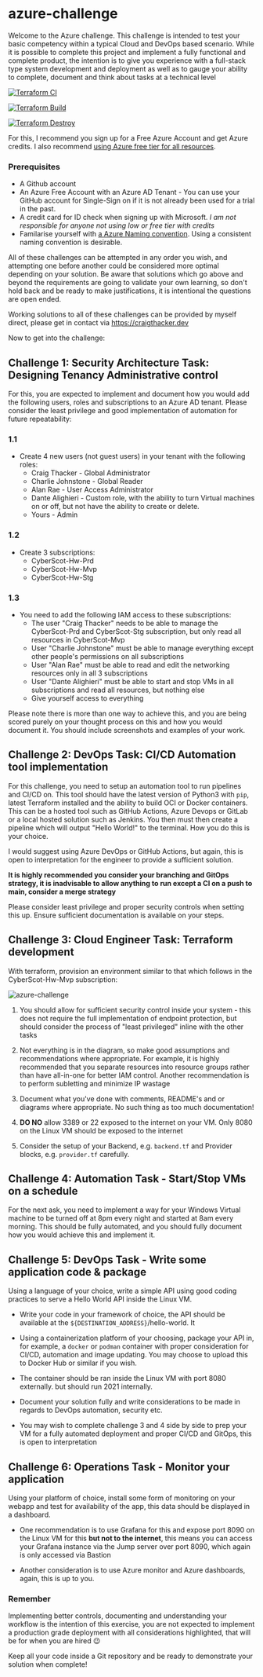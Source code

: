 # azure-challenge

Welcome to the Azure challenge.  This challenge is intended to test your basic competency within a typical Cloud and DevOps based scenario.  While it is possible to complete this project and implement a fully functional and complete product, the intention is to give you experience with a full-stack type system development and deployment as well as to gauge your ability to complete, document and think about tasks at a technical level

[![Terraform CI](https://github.com/craigthackerx/azure-challenge-solutions/actions/workflows/tf-ci.yml/badge.svg)](https://github.com/craigthackerx/azure-challenge-solutions/actions/workflows/tf-ci.yml)

[![Terraform Build](https://github.com/craigthackerx/azure-challenge-solutions/actions/workflows/tf-build.yml/badge.svg)](https://github.com/craigthackerx/azure-challenge-solutions/actions/workflows/tf-build.yml)

[![Terraform Destroy](https://github.com/craigthackerx/azure-challenge-solutions/actions/workflows/tf-destroy.yml/badge.svg)](https://github.com/craigthackerx/azure-challenge-solutions/actions/workflows/tf-destroy.yml)

For this, I recommend you sign up for a Free Azure Account and get Azure credits.  I also recommend [using Azure free tier for all resources](https://adamtheautomator.com/azure-free/).

### Prerequisites

- A Github account
- An Azure Free Account with an Azure AD Tenant - You can use your GitHub account for Single-Sign on if it is not already been used for a trial in the past.
- A credit card for ID check when signing up with Microsoft.  *I am not responsible for anyone not using low or free tier with credits*
- Familarise yourself with [a Azure Naming convention](https://docs.microsoft.com/en-us/azure/cloud-adoption-framework/ready/azure-best-practices/resource-abbreviations).  Using a consistent naming convention is desirable.

All of these challenges can be attempted in any order you wish, and attempting one before another could be considered more optimal depending on your solution. Be aware that solutions which go above and beyond the requirements are going to validate your own learning, so don't hold back and be ready to make justifications, it is intentional the questions are open ended.

Working solutions to all of these challenges can be provided by myself direct, please get in contact via https://craigthacker.dev

Now to get into the challenge:

## Challenge 1: Security Architecture Task: Designing Tenancy Administrative control

For this, you are expected to implement and document how you would add the following users, roles and subscriptions to an Azure AD tenant. Please consider the least privilege and good implementation of automation for future repeatability:

### 1.1
- Create 4 new users (not guest users) in your tenant with the following roles:
   - Craig Thacker - Global Administrator
   - Charlie Johnstone - Global Reader
   - Alan Rae - User Access Administrator
   - Dante Alighieri - Custom role, with the ability to turn Virtual machines on or off, but not have the ability to create or delete.
   - Yours - Admin

### 1.2
- Create 3 subscriptions:
  - CyberScot-Hw-Prd
  - CyberScot-Hw-Mvp
  - CyberScot-Hw-Stg

### 1.3
- You need to add the following IAM access to these subscriptions:
  - The user "Craig Thacker" needs to be able to manage the CyberScot-Prd and CyberScot-Stg subscription, but only read all resources in CyberScot-Mvp
  - User "Charlie Johnstone" must be able to manage everything except other people's permissions on all subscriptions
  - User "Alan Rae" must be able to read and edit the networking resources only in all 3 subscriptions
  - User "Dante Alighieri" must be able to start and stop VMs in all subscriptions and read all resources, but nothing else
  - Give yourself access to everything

Please note there is more than one way to achieve this, and you are being scored purely on your thought process on this and how you would document it. You should include screenshots and examples of your work.


## Challenge 2: DevOps Task: CI/CD Automation tool implementation

For this challenge, you need to setup an automation tool to run pipelines  and CI/CD on. This tool should have the latest version of Python3 with `pip`, latest Terraform installed and the ability to build OCI or Docker containers.  This can be a hosted tool such as GitHub Actions, Azure Devops or GitLab or a local hosted solution such as Jenkins.  You then must then create a pipeline which will output "Hello World!" to the terminal.  How you do this is your choice.

I would suggest using Azure DevOps or GitHub Actions, but again, this is open to interpretation for the engineer to provide a sufficient solution.

**It is highly recommended you consider your branching and GitOps strategy, it is inadvisable to allow anything to run except a CI on a push to main, consider a merge strategy**

Please consider least privilege and proper security controls when setting this up.  Ensure sufficient documentation is available on your steps.

## Challenge 3: Cloud Engineer Task: Terraform development

With terraform, provision an environment similar to that which follows in the CyberScot-Hw-Mvp subscription:

![azure-challenge](docs/img/drawio/azure-challenge.png)

1. You should allow for sufficient security control inside your system - this does not require the full implementation of endpoint protection, but should consider the process of "least privileged" inline with the other tasks
   
2. Not everything is in the diagram, so make good assumptions and recommendations where appropriate. For example, it is highly recommended that you separate resources into resource groups rather than have all-in-one for better IAM control. Another recommendation is to perform subletting and minimize IP wastage

3. Document what you've done with comments, README's and or diagrams where appropriate.  No such thing as too much documentation!

4. **DO NO** allow 3389 or 22 exposed to the internet on your VM. Only 8080 on the Linux VM should be exposed to the internet

5. Consider the setup of your Backend, e.g. `backend.tf` and Provider blocks, e.g. `provider.tf` carefully.

## Challenge 4: Automation Task - Start/Stop VMs on a schedule

For the next ask, you need to implement a way for your Windows Virtual machine to be turned off at 8pm every night and started at 8am every morning.  This should be fully automated, and you should fully document how you would achieve this and implement it.


## Challenge 5: DevOps Task - Write some application code & package

Using a language of your choice, write a simple API using good coding practices to serve a Hello World API inside the Linux VM.

- Write your code in your framework of choice, the API should be available at the `${DESTINATION_ADDRESS}`/hello-world. It

- Using a containerization platform of your choosing, package your API in, for example, a `docker` or `podman` container with proper consideration for CI/CD, automation and image updating.  You may choose to upload this to Docker Hub or similar if you wish.

- The container should be ran inside the Linux VM with port 8080 externally. but should run 2021 internally. 

- Document your solution fully and write considerations to be made in regards to DevOps automation, security etc.

- You may wish to complete challenge 3 and 4 side by side to prep your VM for a fully automated deployment and proper CI/CD and GitOps, this is open to interpretation

## Challenge 6: Operations Task - Monitor your application

Using your platform of choice, install some form of monitoring on your webapp and test for availability of the app, this data should be displayed in a dashboard.

- One recommendation is to use Grafana for this and expose port 8090 on the Linux VM for this **but not to the internet**, this means you can access your Grafana instance via the Jump server over port 8090, which again is only accessed via Bastion
  
- Another consideration is to use Azure monitor and Azure dashboards, again, this is up to you.



### Remember

Implementing better controls, documenting and understanding your workflow is the intention of this exercise, you are not expected to implement a production grade deployment with all considerations highlighted, that will be for when you are hired :wink:

Keep all your code inside a Git repository and be ready to demonstrate your solution when complete!